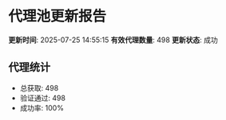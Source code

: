 # 代理池更新报告

**更新时间**: 2025-07-25 14:55:15
**有效代理数量**: 498
**更新状态**:  成功

## 代理统计
- 总获取: 498
- 验证通过: 498
- 成功率: 100%

